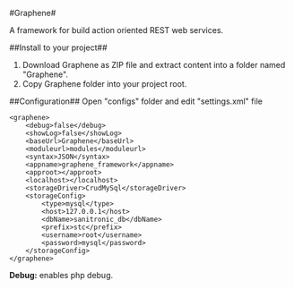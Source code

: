 #Graphene#

A framework for build action oriented REST web services.

##Install to your project##
1. Download Graphene as ZIP file and extract content into a folder named "Graphene".
2. Copy Graphene folder into your project root.

##Configuration##
Open "configs" folder and edit "settings.xml" file
```
<graphene>
	<debug>false</debug>
	<showLog>false</showLog>
	<baseUrl>Graphene</baseUrl>
	<moduleurl>modules</moduleurl>
	<syntax>JSON</syntax>
	<appname>graphene_framework</appname>
	<approot></approot>
	<localhost></localhost>
	<storageDriver>CrudMySql</storageDriver>
	<storageConfig>
		<type>mysql</type>
		<host>127.0.0.1</host>
		<dbName>sanitronic_db</dbName>
		<prefix>stc</prefix>
		<username>root</username>
		<password>mysql</password>
	</storageConfig>
</graphene>
```
<b>Debug:</b> enables php debug.
<b></b>
